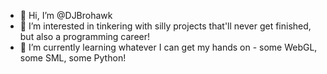 - 👋 Hi, I’m @DJBrohawk
- 👀 I’m interested in tinkering with silly projects that'll never get finished, but also a programming career!
- 🌱 I’m currently learning whatever I can get my hands on - some WebGL, some SML, some Python!

<!---
DJBrohawk/DJBrohawk is a ✨ special ✨ repository because its `README.md` (this file) appears on your GitHub profile.
You can click the Preview link to take a look at your changes.
--->
